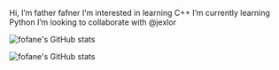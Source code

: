 Hi, I’m father fafner
I’m interested in learning C++
I’m currently learning Python
I’m looking to collaborate with @jexlor



![fofane's GitHub stats](https://github-readme-stats.vercel.app/api/top-langs/?username=fofane&layout=compact&theme=radical)



![fofane's GitHub stats](https://github-readme-stats.vercel.app/api?username=fofane&show_icons=true&theme=radical)
